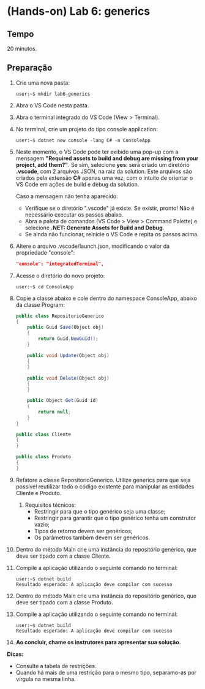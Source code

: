 # (Hands-on) Lab 6: generics

## Tempo

20 minutos.

## Preparação

1. Crie uma nova pasta:
    ```console
    user:~$ mkdir lab6-generics
    ```

2. Abra o VS Code nesta pasta.

3. Abra o terminal integrado do VS Code (View > Terminal).

4. No terminal, crie um projeto do tipo console application:
    ```console
    user:~$ dotnet new console -lang C# -n ConsoleApp
    ```

5. Neste momento, o VS Code pode ter exibido uma pop-up com a mensagem **"Required assets to build and debug are missing from your project, add them?"**. Se sim, selecione **yes**: será criado um diretório **.vscode**, com 2 arquivos JSON, na raiz da solution. Este arquivos são criados pela extensão **C#** apenas uma vez, com o intuito de orientar o VS Code em ações de build e debug da solution.

    Caso a mensagem não tenha aparecido:
    * Verifique se o diretório ".vscode" já existe. Se existir, pronto! Não é necessário executar os passos abaixo.
    * Abra a paleta de comandos (VS Code > View > Command Palette) e selecione **.NET: Generate Assets for Build and Debug**.
    * Se ainda não funcionar, reinicie o VS Code e repita os passos acima.

6. Altere o arquivo .vscode/launch.json, modificando o valor da propriedade "console":
    ```json
    "console": "integratedTerminal",
    ```

7. Acesse o diretório do novo projeto:
    ```console
    user:~$ cd ConsoleApp
    ```

8. Copie a classe abaixo e cole dentro do namespace ConsoleApp, abaixo da classe Program:
    ```csharp
    public class RepositorioGenerico
    {
        public Guid Save(Object obj)
        {
            return Guid.NewGuid();
        }

        public void Update(Object obj)
        {
        }

        public void Delete(Object obj)
        {
        }

        public Object Get(Guid id)
        {
            return null;
        }
    }

    public class Cliente
    {
    }

    public class Produto
    {
    }
    ```

9. Refatore a classe RepositorioGenerico. Utilize generics para que seja possível reutilizar todo o código existente para manipular as entidades Cliente e Produto.
    1. Requisitos técnicos:
        * Restringir para que o tipo genérico seja uma classe;
        * Restringir para garantir que o tipo genérico tenha um construtor vazio;
        * Tipos de retorno devem ser genéricos;
        * Os parâmetros também devem ser genéricos.

10. Dentro do método Main crie uma instância do repositório genérico, que deve ser tipado com a classe Cliente.

11. Compile a aplicação utilizando o seguinte comando no terminal:
    ```console
    user:~$ dotnet build
    Resultado esperado: A aplicação deve compilar com sucesso
    ```
12. Dentro do método Main crie uma instância do repositório genérico, que deve ser tipado com a classe Produto.

13. Compile a aplicação utilizando o seguinte comando no terminal:
    ```console
    user:~$ dotnet build
    Resultado esperado: A aplicação deve compilar com sucesso
    ```

14. **Ao concluir, chame os instrutores para apresentar sua solução.**

**Dicas:**
* Consulte a tabela de restrições.
* Quando há mais de uma restrição para o mesmo tipo, separamo-as por vírgula na mesma linha.